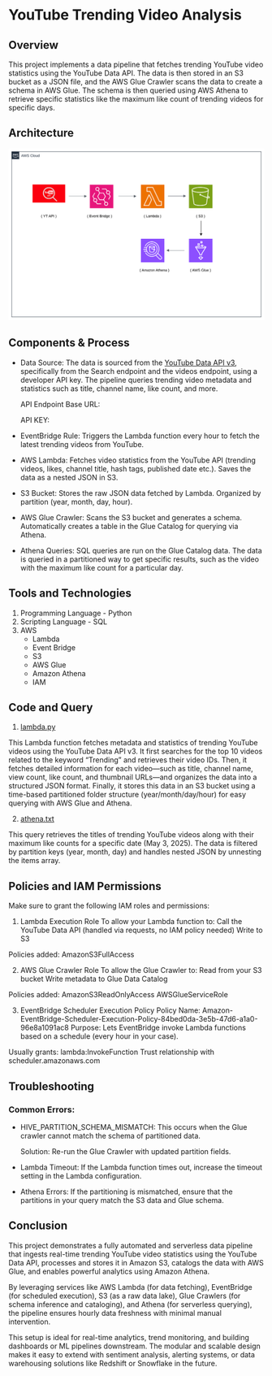 # YouTube Trending Video Analysis

## Overview
This project implements a data pipeline that fetches trending YouTube video statistics using the YouTube Data API. The data is then stored in an S3 bucket as a JSON file, and the AWS Glue Crawler scans the data to create a schema in AWS Glue. The schema is then queried using AWS Athena to retrieve specific statistics like the maximum like count of trending videos for specific days.


## Architecture
![Architecture](images/architecture.png)

## Components & Process

- Data Source: The data is sourced from the [YouTube Data API v3](https://developers.google.com/youtube/v3), specifically from the Search endpoint and the videos endpoint, using a developer API key. The pipeline queries trending video metadata and statistics such as title, channel name, like count, and more.

     API Endpoint Base URL: 

     API KEY:

- EventBridge Rule: Triggers the Lambda function every hour to fetch the latest trending videos from YouTube.


- AWS Lambda: Fetches video statistics from the YouTube API (trending videos, likes, channel title, hash tags, published date etc.).
Saves the data as a nested JSON in S3.


- S3 Bucket: Stores the raw JSON data fetched by Lambda.
Organized by partition (year, month, day, hour).


- AWS Glue Crawler: Scans the S3 bucket and generates a schema.
Automatically creates a table in the Glue Catalog for querying via Athena.


- Athena Queries: SQL queries are run on the Glue Catalog data.
The data is queried in a partitioned way to get specific results, such as the video with the maximum like count for a particular day.


## Tools and Technologies 
1. Programming Language - Python
2. Scripting Language - SQL
3. AWS
   - Lambda
   - Event Bridge
   - S3
   - AWS Glue
   - Amazon Athena
   - IAM


## Code and Query
1. [lambda.py](codes-n-query/lambda.py)
   
This Lambda function fetches metadata and statistics of trending YouTube videos using the YouTube Data API v3. It first searches for the top 10 videos related to the keyword “Trending” and retrieves their video IDs. Then, it fetches detailed information for each video—such as title, channel name, view count, like count, and thumbnail URLs—and organizes the data into a structured JSON format. Finally, it stores this data in an S3 bucket using a time-based partitioned folder structure (year/month/day/hour) for easy querying with AWS Glue and Athena.


2. [athena.txt](codes-n-query/athena-sql-query)

This query retrieves the titles of trending YouTube videos along with their maximum like counts for a specific date (May 3, 2025). The data is filtered by partition keys (year, month, day) and handles nested JSON by unnesting the items array.


## Policies and IAM Permissions
Make sure to grant the following IAM roles and permissions:

1. Lambda Execution Role
To allow your Lambda function to:
Call the YouTube Data API (handled via requests, no IAM policy needed)
Write to S3

Policies added:
AmazonS3FullAccess

2. AWS Glue Crawler Role
To allow the Glue Crawler to:
Read from your S3 bucket
Write metadata to Glue Data Catalog

Policies added:
AmazonS3ReadOnlyAccess 
AWSGlueServiceRole

3. EventBridge Scheduler Execution Policy
Policy Name: Amazon-EventBridge-Scheduler-Execution-Policy-84bed0da-3e5b-47d6-a1a0-96e8a1091ac8
Purpose: Lets EventBridge invoke Lambda functions based on a schedule (every hour in your case).

Usually grants:
lambda:InvokeFunction
Trust relationship with scheduler.amazonaws.com

## Troubleshooting
### Common Errors:

- HIVE_PARTITION_SCHEMA_MISMATCH: This occurs when the Glue crawler cannot match the schema of partitioned data.

  Solution: Re-run the Glue Crawler with updated partition fields.

- Lambda Timeout: If the Lambda function times out, increase the timeout setting in the Lambda configuration.

- Athena Errors: If the partitioning is mismatched, ensure that the partitions in your query match the S3 data and Glue schema.


## Conclusion
This project demonstrates a fully automated and serverless data pipeline that ingests real-time trending YouTube video statistics using the YouTube Data API, processes and stores it in Amazon S3, catalogs the data with AWS Glue, and enables powerful analytics using Amazon Athena.

By leveraging services like AWS Lambda (for data fetching), EventBridge (for scheduled execution), S3 (as a raw data lake), Glue Crawlers (for schema inference and cataloging), and Athena (for serverless querying), the pipeline ensures hourly data freshness with minimal manual intervention.

This setup is ideal for real-time analytics, trend monitoring, and building dashboards or ML pipelines downstream. The modular and scalable design makes it easy to extend with sentiment analysis, alerting systems, or data warehousing solutions like Redshift or Snowflake in the future.









